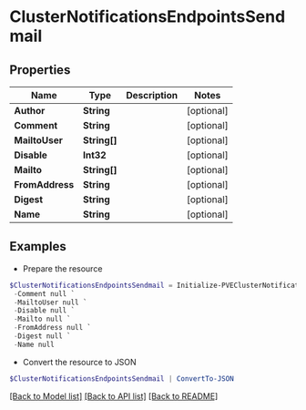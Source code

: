 # ClusterNotificationsEndpointsSendmail
## Properties

Name | Type | Description | Notes
------------ | ------------- | ------------- | -------------
**Author** | **String** |  | [optional] 
**Comment** | **String** |  | [optional] 
**MailtoUser** | **String[]** |  | [optional] 
**Disable** | **Int32** |  | [optional] 
**Mailto** | **String[]** |  | [optional] 
**FromAddress** | **String** |  | [optional] 
**Digest** | **String** |  | [optional] 
**Name** | **String** |  | [optional] 

## Examples

- Prepare the resource
```powershell
$ClusterNotificationsEndpointsSendmail = Initialize-PVEClusterNotificationsEndpointsSendmail  -Author null `
 -Comment null `
 -MailtoUser null `
 -Disable null `
 -Mailto null `
 -FromAddress null `
 -Digest null `
 -Name null
```

- Convert the resource to JSON
```powershell
$ClusterNotificationsEndpointsSendmail | ConvertTo-JSON
```

[[Back to Model list]](../README.md#documentation-for-models) [[Back to API list]](../README.md#documentation-for-api-endpoints) [[Back to README]](../README.md)

